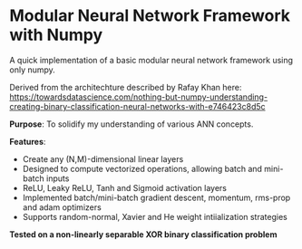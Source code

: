# Modular Neural Network Framework with Numpy
A quick implementation of a basic modular neural network framework using only numpy.

Derived from the architechture described by Rafay Khan here:
https://towardsdatascience.com/nothing-but-numpy-understanding-creating-binary-classification-neural-networks-with-e746423c8d5c

**Purpose**: To solidify my understanding of various ANN concepts.

**Features**: 
<ul>
    <li>Create any (N,M)-dimensional linear layers</li>
    <li>Designed to compute vectorized operations, allowing batch and mini-batch inputs</li>
    <li>ReLU, Leaky ReLU, Tanh and Sigmoid activation layers </li>
    <li>Implemented batch/mini-batch gradient descent, momentum, rms-prop and adam optimizers</li>
    <li>Supports random-normal, Xavier and He weight intiialization strategies </li>
</ul>

**Tested on a non-linearly separable XOR binary classification problem**
